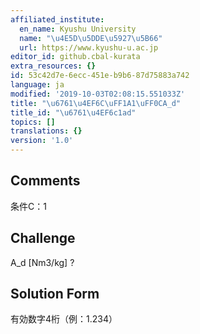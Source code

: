 ```yaml
---
affiliated_institute:
  en_name: Kyushu University
  name: "\u4E5D\u5DDE\u5927\u5B66"
  url: https://www.kyushu-u.ac.jp
editor_id: github.cbal-kurata
extra_resources: {}
id: 53c42d7e-6ecc-451e-b9b6-87d75883a742
language: ja
modified: '2019-10-03T02:08:15.551033Z'
title: "\u6761\u4EF6C\uFF1A1\uFF0CA_d"
title_id: "\u6761\u4EF6c1ad"
topics: []
translations: {}
version: '1.0'
---
```


## Comments
条件C：1

## Challenge
A_d [Nm3/kg] ?

## Solution Form
有効数字4桁（例：1.234）




